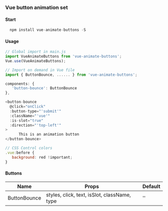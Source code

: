 ### Vue button animation set
#### Start
```javascript
  npm install vue-animate-buttons -S
```
#### Usage
```javascript
// Global import in main.js
import VueAnimateButtons from 'vue-animate-buttons';
Vue.use(VueAnimateButtons);

// Import on demand in Vue file
import { ButtonBounce, ...... } from 'vue-animate-buttons';

components: {
   'button-bounce': ButtonBounce
},

<button-bounce
  @click="onClick"
  :button-type="'submit'"
  :className="'vue'"
  :is-slot="true"
  :direction="'top-left'"
>
      This is an animation button
</button-bounce>

// CSS Control colors
.vue:before {
   background: red !important;
}
```
#### Buttons
| Name                           | Props             | Default                                                                                     |
| ------------------------------ | ---------------- | -------------- |
| ButtonBounce                           | styles, click, text, isSlot, className, type           | ''           

